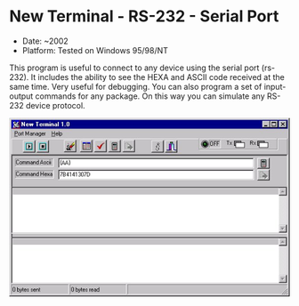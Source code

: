 # New Terminal - RS-232 - Serial Port

- Date: ~2002
- Platform: Tested on Windows 95/98/NT

This program is useful to connect to any device using the serial port (rs-232).
It includes the ability to see the HEXA and ASCII code received at the same time. Very useful for debugging.
You can also program a set of input-output commands for any package. On this way you can simulate any RS-232 device 
protocol.

![](/nterm.jpg)


